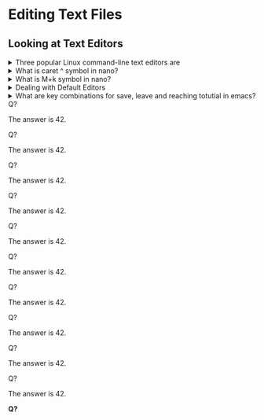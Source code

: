 # Editing Text Files
<!--markdownlint-disable MD033-->

## Looking at Text Editors

<details>
<summary>Three popular Linux command-line text editors are</summary>

emacs  
vim  
nano
</details>

<details>

<summary>What is caret ^ symbol in nano?</summary>

It indicates CTRL key.
</details>
<details>

<summary>What is M+k symbol in nano?</summary>

M represents the Esc, Alt, or Meta key, depending on your keyboard’s setup.  
k represents a keyboard.
</details>

<details>

<summary>Dealing with Default Editors</summary>

```bash
export EDITOR=nano
```

</details>

<details>

<summary>What are key combinations for save, leave and reaching totutial in emacs?</summary>

for saveing use:  
`ctrl+x` , `ctrl+s`

for leaving use:  
`ctrl+x` , `ctrl+s`

for reaching toturials use:  
`ctrl+H` , `T`

</details>

<summary>Q?</summary>

The answer is 42.
</details>

<summary>Q?</summary>

The answer is 42.
</details>

<summary>Q?</summary>

The answer is 42.
</details>

<summary>Q?</summary>

The answer is 42.
</details>

<summary>Q?</summary>

The answer is 42.
</details>

<summary>Q?</summary>

The answer is 42.
</details>

<summary>Q?</summary>

The answer is 42.
</details>

<summary>Q?</summary>

The answer is 42.
</details>

<summary>Q?</summary>

The answer is 42.
</details>

<summary>Q?</summary>

The answer is 42.
</details>

**Q?**  
